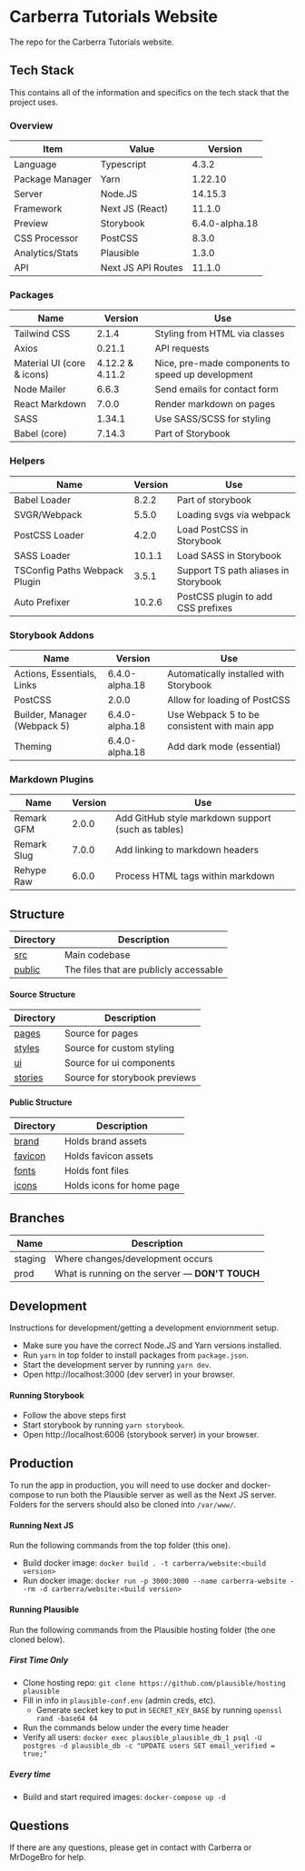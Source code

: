 # Carberra Tutorials Website

The repo for the Carberra Tutorials website.

## Tech Stack

This contains all of the information and specifics on the tech stack that the project uses.

### Overview

| Item            | Value              | Version        |
| --------------- | ------------------ | -------------- |
| Language        | Typescript         | 4.3.2          |
| Package Manager | Yarn               | 1.22.10        |
| Server          | Node.JS            | 14.15.3        |
| Framework       | Next JS (React)    | 11.1.0         |
| Preview         | Storybook          | 6.4.0-alpha.18 |
| CSS Processor   | PostCSS            | 8.3.0          |
| Analytics/Stats | Plausible          | 1.3.0          |
| API             | Next JS API Routes | 11.1.0         |

### Packages

| Name                       | Version         | Use                                               |
| -------------------------- | --------------- | ------------------------------------------------- |
| Tailwind CSS               | 2.1.4           | Styling from HTML via classes                     |
| Axios                      | 0.21.1          | API requests                                      |
| Material UI (core & icons) | 4.12.2 & 4.11.2 | Nice, pre-made components to speed up development |
| Node Mailer                | 6.6.3           | Send emails for contact form                      |
| React Markdown             | 7.0.0           | Render markdown on pages                          |
| SASS                       | 1.34.1          | Use SASS/SCSS for styling                         |
| Babel (core)               | 7.14.3          | Part of Storybook                                 |

### Helpers

| Name                          | Version | Use                                  |
| ----------------------------- | ------- | ------------------------------------ |
| Babel Loader                  | 8.2.2   | Part of storybook                    |
| SVGR/Webpack                  | 5.5.0   | Loading svgs via webpack             |
| PostCSS Loader                | 4.2.0   | Load PostCSS in Storybook            |
| SASS Loader                   | 10.1.1  | Load SASS in Storybook               |
| TSConfig Paths Webpack Plugin | 3.5.1   | Support TS path aliases in Storybook |
| Auto Prefixer                 | 10.2.6  | PostCSS plugin to add CSS prefixes   |

### Storybook Addons

| Name                         | Version        | Use                                          |
| ---------------------------- | -------------- | -------------------------------------------- |
| Actions, Essentials, Links   | 6.4.0-alpha.18 | Automatically installed with Storybook       |
| PostCSS                      | 2.0.0          | Allow for loading of PostCSS                 |
| Builder, Manager (Webpack 5) | 6.4.0-alpha.18 | Use Webpack 5 to be consistent with main app |
| Theming                      | 6.4.0-alpha.18 | Add dark mode (essential)                    |

### Markdown Plugins

| Name        | Version | Use                                                |
| ----------- | ------- | -------------------------------------------------- |
| Remark GFM  | 2.0.0   | Add GitHub style markdown support (such as tables) |
| Remark Slug | 7.0.0   | Add linking to markdown headers                    |
| Rehype Raw  | 6.0.0   | Process HTML tags within markdown                  |

## Structure

| Directory         | Description                            |
| ----------------- | -------------------------------------- |
| [src](src/)       | Main codebase                          |
| [public](public/) | The files that are publicly accessable |

#### Source Structure

| Directory               | Description                   |
| ----------------------- | ----------------------------- |
| [pages](src/pages/)     | Source for pages              |
| [styles](src/styles/)   | Source for custom styling     |
| [ui](src/ui/)           | Source for ui components      |
| [stories](src/stories/) | Source for storybook previews |

#### Public Structure

| Directory                  | Description               |
| -------------------------- | ------------------------- |
| [brand](public/brand/)     | Holds brand assets        |
| [favicon](public/favicon/) | Holds favicon assets      |
| [fonts](public/fonts/)     | Holds font files          |
| [icons](public/icons/)     | Holds icons for home page |

## Branches

| Name    | Description                                     |
| ------- | ----------------------------------------------- |
| staging | Where changes/development occurs                |
| prod    | What is running on the server — **DON'T TOUCH** |

## Development

Instructions for development/getting a development enviornment setup.

- Make sure you have the correct Node.JS and Yarn versions installed.
- Run `yarn` in top folder to install packages from `package.json`.
- Start the development server by running `yarn dev`.
- Open http://localhost:3000 (dev server) in your browser.

#### Running Storybook

- Follow the above steps first
- Start storybook by running `yarn storybook`.
- Open http://localhost:6006 (storybook server) in your browser.

## Production

To run the app in production, you will need to use docker and docker-compose to
run both the Plausible server as well as the Next JS server. Folders for the servers
should also be cloned into `/var/www/`.

#### Running Next JS

Run the following commands from the top folder (this one).

- Build docker image: `docker build . -t carberra/website:<build version>`
- Run docker image: `docker run -p 3000:3000 --name carberra-website --rm -d carberra/website:<build version>`

#### Running Plausible

Run the following commands from the Plausible hosting folder (the one cloned below).

##### First Time Only

- Clone hosting repo: `git clone https://github.com/plausible/hosting plausible`
- Fill in info in `plausible-conf.env` (admin creds, etc).
  - Generate secket key to put in `SECRET_KEY_BASE` by running `openssl rand -base64 64`
- Run the commands below under the every time header
- Verify all users: `docker exec plausible_plausible_db_1 psql -U postgres -d plausible_db -c "UPDATE users SET email_verified = true;"`

##### Every time

- Build and start required images: `docker-compose up -d`

## Questions

If there are any questions, please get in contact with Carberra or MrDogeBro for help.
